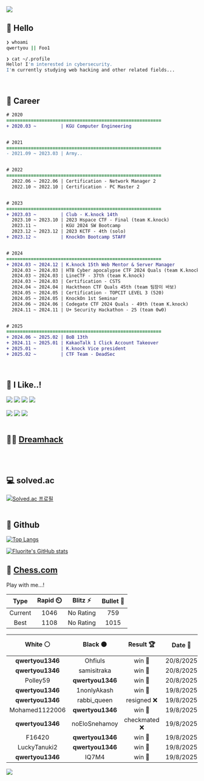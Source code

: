 <div align=left>
  <img src="https://capsule-render.vercel.app/api?type=waving&height=300&color=00f0e0&text=•⩊•" />
<br>

## 👋 Hello
```zsh
❯ whoami
qwertyou || Foo1

❯ cat ~/.profile
Hello! I'm interested in cybersecurity.
I'm currently studying web hacking and other related fields...
```
<br>
  
## 🌱 Career
```diff
# 2020
=========================================================
+ 2020.03 ~         | KGU Computer Engineering


# 2021
=========================================================
- 2021.09 ~ 2023.03 | Army..


# 2022
=========================================================
  2022.06 ~ 2022.06 | Certification - Network Manager 2
  2022.10 ~ 2022.10 | Certification - PC Master 2


# 2023
=========================================================
+ 2023.03 ~         | Club - K.knock 14th
  2023.10 ~ 2023.10 | 2023 Hspace CTF - Final (team K.knock)
  2023.11 ~         | KGU 2024 SW Bootcamp
  2023.12 ~ 2023.12 | 2023 KCTF - 4th (solo)
+ 2023.12 ~         | KnockOn Bootcamp STAFF


# 2024
=========================================================
+ 2024.03 ~ 2024.12 | K.knock 15th Web Mentor & Server Manager
  2024.03 ~ 2024.03 | HTB Cyber apocalypse CTF 2024 Quals (team K.knock)
  2024.03 ~ 2024.03 | LineCTF - 37th (team K.knock)
  2024.03 ~ 2024.03 | Certification - CSTS
  2024.04 ~ 2024.04 | Hacktheon CTF Quals 45th (team 팀장이 바보)
  2024.05 ~ 2024.05 | Certification - TOPCIT LEVEL 3 (520)
  2024.05 ~ 2024.05 | KnockOn 1st Seminar
  2024.06 ~ 2024.06 | Codegate CTF 2024 Quals - 49th (team K.knock)
  2024.11 ~ 2024.11 | U+ Security Hackathon - 25 (team 0w0)


# 2025
=========================================================
+ 2024.06 ~ 2025.02 | BoB 13th
+ 2024.11 ~ 2025.01 | KakaoTalk 1 Click Account Takeover
+ 2025.01 ~         | K.knock Vice president
+ 2025.02 ~         | CTF Team - DeadSec
```
<br>

## 🔨 I Like..!
<img src="https://img.shields.io/badge/Java-ED8B00?style=for-the-badge&logo=openjdk&logoColor=white">
<img src="https://img.shields.io/badge/python-3776AB?style=for-the-badge&logo=python&logoColor=white">
<img src="https://img.shields.io/badge/PHP-777BB4?style=for-the-badge&logo=php&logoColor=white">
<img src="https://img.shields.io/badge/Node.js-43853D?style=for-the-badge&logo=node.js&logoColor=white">
<br><br>
<img src="https://img.shields.io/badge/linux-FCC624?style=for-the-badge&logo=linux&logoColor=black"> 
<img src="https://img.shields.io/badge/docker-%230db7ed.svg?style=for-the-badge&logo=docker&logoColor=white">
<img src="https://img.shields.io/badge/GIT-E44C30?style=for-the-badge&logo=git&logoColor=white">
<br><br>

## 👨‍💻 [Dreamhack](https://dreamhack.io/users/40186)
<br><br>


## 💻 solved.ac
[![Solved.ac
프로필](http://mazassumnida.wtf/api/v2/generate_badge?boj=qwertyou)](https://solved.ac/qwertyou)
<br><br>

## 🚀 Github
[![Top Langs](https://github-readme-stats.vercel.app/api/top-langs/?username=qw3rtyou&layout=compact)](https://github.com/qw3rtyou/github-readme-stats)

[![Fluorite's GitHub stats](https://github-readme-stats.vercel.app/api?username=qw3rtyou)](https://github.com/anuraghazra/github-readme-stats)

## 🏁 [Chess.com](https://www.chess.com/)
Play with me...!
<!--START_SECTION:chessStats-->
<!-- Automatically generated with https://github.com/Balastrong/chess-stats-action -->

| Type | Rapid ⏲️ | Blitz ⚡ | Bullet 🔫 |
|:---:|:---:|:---:|:---:|
| Current | 1046 | No Rating | 759 |
| Best | 1108 | No Rating | 1015 |

| White ⚪ | Black ⚫ | Result 🏆 | Date 📅 | Position 🗺️ | Type 🕕 |
|:---:|:---:|:---:|:---:|:---:|:---:|
| **qwertyou1346** | Ohfiuls | win 🥇 | 20/8/2025 | <a href="http://www.ee.unb.ca/cgi-bin/tervo/fen.pl?select=8/1R4kp/1p1p2p1/2rPb1B1/p1P5/7P/P4P2/6K1 b - - 15 56">Link</a> | Rapid |
| **qwertyou1346** | samisitraka | win 🥇 | 20/8/2025 | <a href="http://www.ee.unb.ca/cgi-bin/tervo/fen.pl?select=7Q/8/6pk/1pp4p/1q5P/6PK/8/8 b - - 1 70">Link</a> | Rapid |
| Polley59 | **qwertyou1346** | win 🥇 | 20/8/2025 | <a href="http://www.ee.unb.ca/cgi-bin/tervo/fen.pl?select=1k5r/ppp2ppp/4p3/2b5/1N5r/1PP1R3/P5PP/R5K1 w - - 3 23">Link</a> | Rapid |
| **qwertyou1346** | 1nonlyAkash | win 🥇 | 19/8/2025 | <a href="http://www.ee.unb.ca/cgi-bin/tervo/fen.pl?select=5k2/R7/4p1p1/P3P3/8/6P1/7P/7K b - - 0 45">Link</a> | Rapid |
| **qwertyou1346** | rabbi_queen | resigned ❌ | 19/8/2025 | <a href="http://www.ee.unb.ca/cgi-bin/tervo/fen.pl?select=4r3/B4kpp/5p2/1rb5/2p5/6P1/P1P3P1/4R1K1 w - - 1 36">Link</a> | Rapid |
| Mohamed1122006 | **qwertyou1346** | win 🥇 | 19/8/2025 | <a href="http://www.ee.unb.ca/cgi-bin/tervo/fen.pl?select=6k1/5p2/R3p3/3pNbpp/8/P5KP/2r2PP1/8 w - - 0 37">Link</a> | Rapid |
| **qwertyou1346** | noEloSnehamoy | checkmated ❌ | 19/8/2025 | <a href="http://www.ee.unb.ca/cgi-bin/tervo/fen.pl?select=3r1r1k/p7/7p/K7/1P1n3Q/q2B1P2/7P/4R3 w - - 0 32">Link</a> | Rapid |
| F16420 | **qwertyou1346** | win 🥇 | 19/8/2025 | <a href="http://www.ee.unb.ca/cgi-bin/tervo/fen.pl?select=3k4/2pb2pB/1p3p2/2bP4/8/5P2/r5PP/2RK4 w - - 1 32">Link</a> | Rapid |
| LuckyTanuki2 | **qwertyou1346** | win 🥇 | 19/8/2025 | <a href="http://www.ee.unb.ca/cgi-bin/tervo/fen.pl?select=2k5/pbp3pp/1p3p2/1B2r3/8/5P2/PPP3PP/3R2K1 w - - 1 21">Link</a> | Rapid |
| **qwertyou1346** | IQ7M4 | win 🥇 | 19/8/2025 | <a href="http://www.ee.unb.ca/cgi-bin/tervo/fen.pl?select=8/8/8/4PN1Q/5p2/2P4k/7P/4R1K1 b - - 0 35">Link</a> | Rapid |

<!--END_SECTION:chessStats-->


<img src="https://capsule-render.vercel.app/api?type=waving&color=00f0e0&height=150&section=footer" />
</div>


